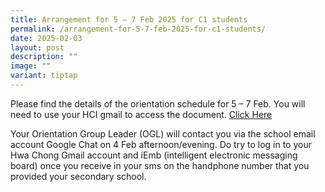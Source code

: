 ```yaml
---
title: Arrangement for 5 – 7 Feb 2025 for C1 students
permalink: /arrangement-for-5-7-feb-2025-for-c1-students/
date: 2025-02-03
layout: post
description: ""
image: ""
variant: tiptap
---
```

<p>Please find the details of the orientation schedule for 5 – 7 Feb. You
will need to use your HCI gmail to access the document. <a href="https://drive.google.com/file/d/18p9p0ymZvP8hre8q7ETimtYOqDla0tMq/view?usp=drive_link" rel="noopener nofollow" target="_blank">Click Here</a>
</p>
<p>Your Orientation Group Leader (OGL) will contact you via the school email
account Google Chat on 4 Feb afternoon/evening. Do try to log in to your
Hwa Chong Gmail account and iEmb (intelligent electronic messaging board)
once you receive in your sms on the handphone number that you provided
your secondary school.&nbsp;</p>
<p></p>
<p></p>